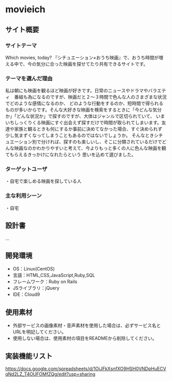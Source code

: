 # movieich

## サイト概要
### サイトテーマ
Which movies, today?
『シチュエーション×おうち映画』で、おうち時間が増える中で、今の気分に合った映画を探せてたり共有できるサイトです。

### テーマを選んだ理由
私は朝にも映画を観るほど映画が好きです。日常のニュースやドラマやバラエティ　番組も為になるのですが、映画だと２〜３時間で色んな人のさまざまな状況でどのような感情になるのか、
どのような行動をするのか、短時間で得られるものが多いからです。そんな大好きな映画を検索をするときに「今どんな気分か」「どんな状況か」で探すのですが、大体はジャンルで区切られていて、
いまいちしっくりくる映画にすぐ出会えず探すだけで時間が取られてしまいます。友達や家族と観るときも何にするか事前に決めてなかった場合、すぐ決められず少し気まずくなってしまうこともあるのではないでしょうか。
そんなときシチュエーション別で分ければ、探すのも楽しいし、そこに分類されているだけでどんな映画なのかわかりやすいと考えて、今よりもっと多くの人に色んな映画を観てもらえるきっかけになれたらという
思いを込めて選びました。

### ターゲットユーザ
・自宅で楽しめる映画を探している人

### 主な利用シーン
・自宅

## 設計書
...

## 開発環境
- OS：Linux(CentOS)
- 言語：HTML,CSS,JavaScript,Ruby,SQL
- フレームワーク：Ruby on Rails
- JSライブラリ：jQuery
- IDE：Cloud9

## 使用素材
- 外部サービスの画像素材・音声素材を使用した場合は、必ずサービス名とURLを明記してください。
- 使用しない場合は、使用素材の項目をREADMEから削除してください。

## 実装機能リスト
https://docs.google.com/spreadsheets/d/1OiJFkXsnfXO9HSH0VNDpHuECVqNd2LZ_T4OUFOMfZQg/edit?usp=sharing
